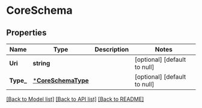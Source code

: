 # CoreSchema

## Properties
Name | Type | Description | Notes
------------ | ------------- | ------------- | -------------
**Uri** | **string** |  | [optional] [default to null]
**Type_** | [***CoreSchemaType**](coreSchemaType.md) |  | [optional] [default to null]

[[Back to Model list]](../README.md#documentation-for-models) [[Back to API list]](../README.md#documentation-for-api-endpoints) [[Back to README]](../README.md)


